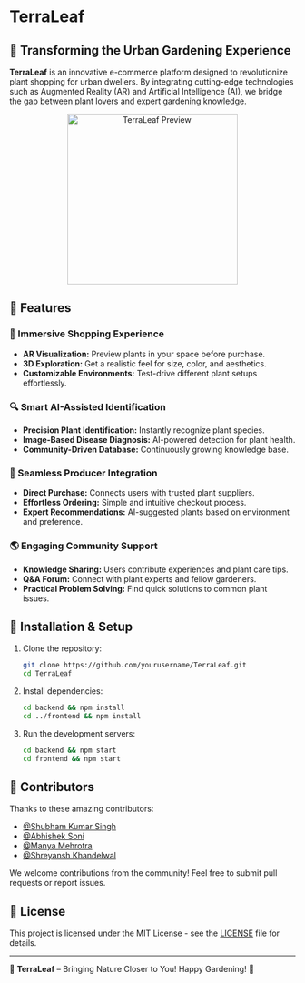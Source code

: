 # TerraLeaf

## 🌿 Transforming the Urban Gardening Experience

**TerraLeaf** is an innovative e-commerce platform designed to revolutionize plant shopping for urban dwellers. By integrating cutting-edge technologies such as Augmented Reality (AR) and Artificial Intelligence (AI), we bridge the gap between plant lovers and expert gardening knowledge. 

<p align="center">
  <img src=r"src\assets\images\terraleaf.png" alt="TerraLeaf Preview" width="300">
</p>


## 🚀 Features

### 🌱 Immersive Shopping Experience
- **AR Visualization:** Preview plants in your space before purchase.
- **3D Exploration:** Get a realistic feel for size, color, and aesthetics.
- **Customizable Environments:** Test-drive different plant setups effortlessly.

### 🔍 Smart AI-Assisted Identification
- **Precision Plant Identification:** Instantly recognize plant species.
- **Image-Based Disease Diagnosis:** AI-powered detection for plant health.
- **Community-Driven Database:** Continuously growing knowledge base.

### 🤝 Seamless Producer Integration
- **Direct Purchase:** Connects users with trusted plant suppliers.
- **Effortless Ordering:** Simple and intuitive checkout process.
- **Expert Recommendations:** AI-suggested plants based on environment and preference.

### 🌎 Engaging Community Support
- **Knowledge Sharing:** Users contribute experiences and plant care tips.
- **Q&A Forum:** Connect with plant experts and fellow gardeners.
- **Practical Problem Solving:** Find quick solutions to common plant issues.

## 🔧 Installation & Setup
1. Clone the repository:
   ```sh
   git clone https://github.com/yourusername/TerraLeaf.git
   cd TerraLeaf
   ```

2. Install dependencies:
   ```sh
   cd backend && npm install
   cd ../frontend && npm install
   ```

3. Run the development servers:
   ```sh
   cd backend && npm start
   cd frontend && npm start
   ```

## 👥 Contributors  
Thanks to these amazing contributors:  

- [@Shubham Kumar Singh](https://github.com/ShubhamK-S) 
- [@Abhishek Soni](https://github.com/AbhishekSoni1764)
- [@Manya Mehrotra](https://github.com/Manya0407)
- [@Shreyansh Khandelwal](https://github.com/SHREYANSHSK) 

We welcome contributions from the community! Feel free to submit pull requests or report issues.

## 📜 License
This project is licensed under the MIT License - see the [LICENSE](LICENSE) file for details.

---
🌿 **TerraLeaf** – Bringing Nature Closer to You! Happy Gardening! 🌱
